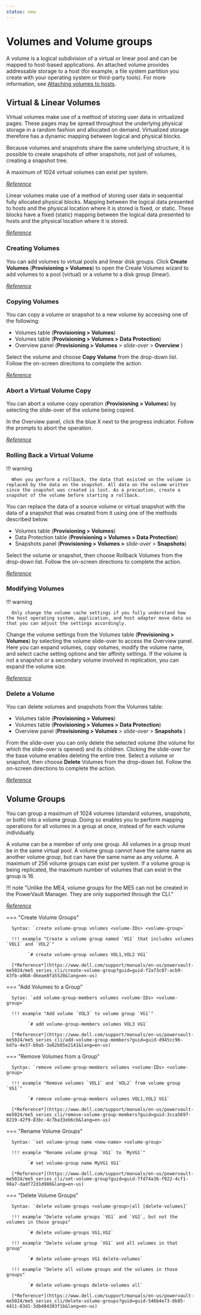 ```yaml
---
status: new
---
```


# Volumes and Volume groups

A volume is a logical subdivision of a virtual or linear pool and can be mapped to host-based applications. An attached volume provides addressable storage to a host (for example, a file system partition you create with your operating system or third-party tools). For more information, see [Attaching volumes to hosts](https://www.dell.com/support/manuals/en-us/powervault-me5084/me5_series_ag/attaching-volumes-to-hosts?guid=guid-337fb819-979a-485c-afcd-3105aa78e3bd&lang=en-us).

## Virtual & Linear Volumes

Virtual volumes make use of a method of storing user data in virtualized pages. These pages may be spread throughout the underlying physical storage in a random fashion and allocated on demand. Virtualized storage therefore has a dynamic mapping between logical and physical blocks.

Because volumes and snapshots share the same underlying structure, it is possible to create snapshots of other snapshots, not just of volumes, creating a snapshot tree.

A maximum of 1024 virtual volumes can exist per system.

[*Reference*](https://www.dell.com/support/manuals/en-us/powervault-me5084/me5_series_ag/virtual-volumes?guid=guid-f29fe66b-1d08-414e-97c9-27d8bfb6924f&lang=en-us)

Linear volumes make use of a method of storing user data in sequential fully allocated physical blocks. Mapping between the logical data presented to hosts and the physical location where it is stored is fixed, or static. These blocks have a fixed (static) mapping between the logical data presented to hosts and the physical location where it is stored.

[*Reference*](https://www.dell.com/support/manuals/en-us/powervault-me5084/me5_series_ag/linear-volumes?guid=guid-100e0262-bf79-4819-b470-a7760717fd49&lang=en-us)

### Creating Volumes

You can add volumes to virtual pools and linear disk groups. Click **Create Volumes** (**Provisioning > Volumes**) to open the Create Volumes wizard to add volumes to a pool (virtual) or a volume to a disk group (linear).

[*Reference*](https://www.dell.com/support/manuals/en-us/powervault-me5084/me5_series_ag/creating-volumes?guid=guid-f111dd41-655c-47d7-bc46-e481a3abdc7f&lang=en-us)

### Copying Volumes

You can copy a volume or snapshot to a new volume by accessing one of the following:

- Volumes table (**Provisioning > Volumes**)
- Volumes table (**Provisioning > Volumes > Data Protection**)
- Overview panel (**Provisioning > Volumes** > *slide-over* > **Overview** )

Select the volume and choose **Copy Volume** from the drop-down list. Follow the on-screen directions to complete the action.

[*Reference*](https://www.dell.com/support/manuals/en-us/powervault-me5084/me5_series_ag/copying-volumes-or-snapshots?guid=guid-a3ebc461-2187-4657-bbca-8e30c7076d2e&lang=en-us)

### Abort a Virtual Volume Copy

You can abort a volume copy operation (**Provisioning > Volumes**) by selecting the slide-over of the volume being copied.

In the Overview panel, click the blue X next to the progress indicator. Follow the prompts to abort the operation.

[*Reference*](https://www.dell.com/support/manuals/en-us/powervault-me5084/me5_series_ag/aborting-a-volume-copy?guid=guid-7a3e4a4d-0792-40ae-9d85-63263f69011d&lang=en-us)

### Rolling Back a Virtual Volume

!!! warning

      When you perform a rollback, the data that existed on the volume is replaced by the data on the snapshot. All data on the volume written since the snapshot was created is lost. As a precaution, create a snapshot of the volume before starting a rollback.

You can replace the data of a source volume or virtual snapshot with the data of a snapshot that was created from it using one of the methods described below.

- Volumes table (**Provisioning > Volumes**)
- Data Protection table (**Provisioning > Volumes > Data Protection**)
- Snapshots panel (**Provisioning > Volumes >** *slide-over* > **Snapshots**)

Select the volume or snapshot, then choose Rollback Volumes from the drop-down list. Follow the on-screen directions to complete the action.

[*Reference*](https://www.dell.com/support/manuals/en-us/powervault-me5084/me5_series_ag/rolling-back-virtual-volumes?guid=guid-ed7d8572-bf86-40df-ad13-60cfeba5935a&lang=en-us)

### Modifying Volumes

!!! warning

      Only change the volume cache settings if you fully understand how the host operating system, application, and host adapter move data so that you can adjust the settings accordingly.

Change the volume settings from the Volumes table (**Provisioning > Volumes**) by selecting the volume slide-over to access the Overview panel. Here you can expand volumes, copy volumes, modify the volume name, and select cache setting options and tier affinity settings. If the volume is not a snapshot or a secondary volume involved in replication, you can expand the volume size.

[*Reference*](https://www.dell.com/support/manuals/en-us/powervault-me5084/me5_series_ag/modifying-volumes?guid=guid-1ba959db-663a-4dd0-8df9-85f9dab2e26d&lang=en-us)

### Delete a Volume

You can delete volumes and snapshots from the Volumes table:

- Volumes table (**Provisioning > Volumes**)
- Volumes table (**Provisioning > Volumes > Data Protection**)
- Overview panel (**Provisioning > Volumes** > *slide-over* > **Snapshots** )

From the slide-over you can only delete the selected volume (the volume for which the slide-over is opened) and its children. Clicking the slide-over for the base volume enables deleting the entire tree. Select a volume or snapshot, then choose **Delete** Volumes from the drop-down list. Follow the on-screen directions to complete the action.

[*Reference*](https://www.dell.com/support/manuals/en-us/powervault-me5084/me5_series_ag/deleting-volumes-and-snapshots?guid=guid-a0c7cec6-865e-4c92-af86-bc70feff43c3&lang=en-us)

## Volume Groups

You can group a maximum of 1024 volumes (standard volumes, snapshots, or both) into a volume group. Doing so enables you to perform mapping operations for all volumes in a group at once, instead of for each volume individually.

A volume can be a member of only one group. All volumes in a group must be in the same virtual pool. A volume group cannot have the same name as another volume group, but can have the same name as any volume. A maximum of 256 volume groups can exist per system. If a volume group is being replicated, the maximum number of volumes that can exist in the group is 16.

!!! note "Unlike the ME4, volume groups for the ME5 can not be created in the PowerVault Manager. They are only supported through the CLI."

[*Reference*](https://www.dell.com/support/manuals/en-us/powervault-me5084/me5_series_ag/volume-groups?guid=guid-0f601606-1ed8-4719-910f-7adcf8d8e011&lang=en-us)

=== "Create Volume Groups"

      Syntax: `create volume-group volumes <volume-IDs> <volume-group>`
      
      !!! example "Create a volume group named `VG1` that includes volumes `VOL1` and `VOL2`"

            `# create volume-group volumes VOL1,VOL2 VG1`

      [*Reference*](https://www.dell.com/support/manuals/en-us/powervault-me5024/me5_series_cli/create-volume-group?guid=guid-f2a73c07-acb9-43fb-a9b8-d6eae8fa5520&lang=en-us)

=== "Add Volumes to a Group"

      Sytax: `add volume-group-members volumes <volume-IDs> <volume-group>`

      !!! example "Add volume `VOL3` to volume group `VG1`"

            `# add volume-group-members volumes VOL3 VG1`

      [*Reference*](https://www.dell.com/support/manuals/en-us/powervault-me5024/me5_series_cli/add-volume-group-members?guid=guid-d945cc96-bd7a-4e37-b0a5-3a62b85e2141&lang=en-us)

=== "Remove Volumes from a Group"

      Syntax: `remove volume-group-members volumes <volume-IDs> <volume-group>`

      !!! example "Remove volumes `VOL1` and `VOL2` from volume group `VG1`"

            `# remove volume-group-members volumes VOL1,VOL2 VG1`

      [*Reference*](https://www.dell.com/support/manuals/en-us/powervault-me5024/me5_series_cli/remove-volume-group-members?guid=guid-3cca5697-8219-42f9-83bc-4c7ba33eb6cb&lang=en-us)

=== "Rename Volume Groups"

      Syntax: `set volume-group name <new-name> <volume-group>`

      !!! example "Rename volume group `VG1` to `MyVG1`"

            `# set volume-group name MyVG1 VG1`

      [*Reference*](https://www.dell.com/support/manuals/en-us/powervault-me5024/me5_series_cli/set-volume-group?guid=guid-7fd74a36-f922-4cf1-98a7-dadf72d1d980&lang=en-us)

=== "Delete Volume Groups"

      Syntax: `delete volume-groups <volume-group>|all [delete-volumes]`

      !!! example "Delete volume groups `VG1` and `VG2`, but not the volumes in those groups"

            `# delete volume-groups VG1,VG2`

      !!! example "Delete volume group `VG1` and all volumes in that group"

            `# delete volume-groups VG1 delete-volumes`

      !!! example "Delete all volume groups and the volumes in those groups"

            `# delete volume-groups delete-volumes all`

      [*Reference*](https://www.dell.com/support/manuals/en-us/powervault-me5024/me5_series_cli/delete-volume-groups?guid=guid-546b4e73-8b85-4411-83d1-3db484383f1b&lang=en-us)
